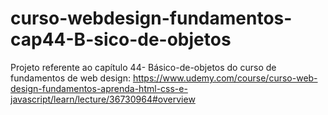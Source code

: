 # curso-webdesign-fundamentos-cap44-B-sico-de-objetos
Projeto referente ao capítulo 44- Básico-de-objetos do curso de fundamentos de web design: https://www.udemy.com/course/curso-web-design-fundamentos-aprenda-html-css-e-javascript/learn/lecture/36730964#overview
